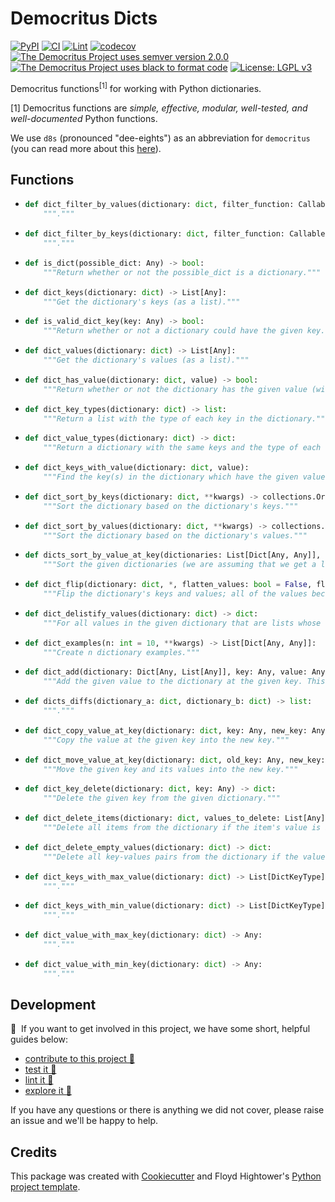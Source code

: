 # Democritus Dicts

[![PyPI](https://img.shields.io/pypi/v/d8s-dicts.svg)](https://pypi.python.org/pypi/d8s-dicts)
[![CI](https://github.com/democritus-project/d8s-dicts/workflows/CI/badge.svg)](https://github.com/democritus-project/d8s-dicts/actions)
[![Lint](https://github.com/democritus-project/d8s-dicts/workflows/Lint/badge.svg)](https://github.com/democritus-project/d8s-dicts/actions)
[![codecov](https://codecov.io/gh/democritus-project/d8s-dicts/branch/main/graph/badge.svg?token=V0WOIXRGMM)](https://codecov.io/gh/democritus-project/d8s-dicts)
[![The Democritus Project uses semver version 2.0.0](https://img.shields.io/badge/-semver%20v2.0.0-22bfda)](https://semver.org/spec/v2.0.0.html)
[![The Democritus Project uses black to format code](https://img.shields.io/badge/code%20style-black-000000.svg)](https://github.com/psf/black)
[![License: LGPL v3](https://img.shields.io/badge/License-LGPL%20v3-blue.svg)](https://choosealicense.com/licenses/lgpl-3.0/)

Democritus functions<sup>[1]</sup> for working with Python dictionaries.

[1] Democritus functions are <i>simple, effective, modular, well-tested, and well-documented</i> Python functions.

We use `d8s` (pronounced "dee-eights") as an abbreviation for `democritus` (you can read more about this [here](https://github.com/democritus-project/roadmap#what-is-d8s)).

## Functions

  - ```python
    def dict_filter_by_values(dictionary: dict, filter_function: Callable) -> dict:
        """."""
    ```
  - ```python
    def dict_filter_by_keys(dictionary: dict, filter_function: Callable) -> dict:
        """."""
    ```
  - ```python
    def is_dict(possible_dict: Any) -> bool:
        """Return whether or not the possible_dict is a dictionary."""
    ```
  - ```python
    def dict_keys(dictionary: dict) -> List[Any]:
        """Get the dictionary's keys (as a list)."""
    ```
  - ```python
    def is_valid_dict_key(key: Any) -> bool:
        """Return whether or not a dictionary could have the given key."""
    ```
  - ```python
    def dict_values(dictionary: dict) -> List[Any]:
        """Get the dictionary's values (as a list)."""
    ```
  - ```python
    def dict_has_value(dictionary: dict, value) -> bool:
        """Return whether or not the dictionary has the given value (without evaluating the value)."""
    ```
  - ```python
    def dict_key_types(dictionary: dict) -> list:
        """Return a list with the type of each key in the dictionary."""
    ```
  - ```python
    def dict_value_types(dictionary: dict) -> dict:
        """Return a dictionary with the same keys and the type of each value in place of the actual value."""
    ```
  - ```python
    def dict_keys_with_value(dictionary: dict, value):
        """Find the key(s) in the dictionary which have the given value."""
    ```
  - ```python
    def dict_sort_by_keys(dictionary: dict, **kwargs) -> collections.OrderedDict:
        """Sort the dictionary based on the dictionary's keys."""
    ```
  - ```python
    def dict_sort_by_values(dictionary: dict, **kwargs) -> collections.OrderedDict:
        """Sort the dictionary based on the dictionary's values."""
    ```
  - ```python
    def dicts_sort_by_value_at_key(dictionaries: List[Dict[Any, Any]], key, **kwargs) -> List[Dict[Any, Any]]:
        """Sort the given dictionaries (we are assuming that we get a list of dictionaries) based on each dictionary's value at the given key."""
    ```
  - ```python
    def dict_flip(dictionary: dict, *, flatten_values: bool = False, flip_lists_and_sets: bool = False) -> dict:
        """Flip the dictionary's keys and values; all of the values become keys and keys become values."""
    ```
  - ```python
    def dict_delistify_values(dictionary: dict) -> dict:
        """For all values in the given dictionary that are lists whose lengths are one, replace the list of length one with the value in the list."""
    ```
  - ```python
    def dict_examples(n: int = 10, **kwargs) -> List[Dict[Any, Any]]:
        """Create n dictionary examples."""
    ```
  - ```python
    def dict_add(dictionary: Dict[Any, List[Any]], key: Any, value: Any) -> Dict[Any, List[Any]]:
        """Add the given value to the dictionary at the given key. This function expects that all values of the dictionary parameter are lists."""
    ```
  - ```python
    def dicts_diffs(dictionary_a: dict, dictionary_b: dict) -> list:
        """."""
    ```
  - ```python
    def dict_copy_value_at_key(dictionary: dict, key: Any, new_key: Any) -> dict:
        """Copy the value at the given key into the new key."""
    ```
  - ```python
    def dict_move_value_at_key(dictionary: dict, old_key: Any, new_key: Any) -> dict:
        """Move the given key and its values into the new key."""
    ```
  - ```python
    def dict_key_delete(dictionary: dict, key: Any) -> dict:
        """Delete the given key from the given dictionary."""
    ```
  - ```python
    def dict_delete_items(dictionary: dict, values_to_delete: List[Any] = None, keys_to_delete: List[Any] = None) -> dict:
        """Delete all items from the dictionary if the item's value is in values_to_delete or the item's key is in keys_to_delete."""
    ```
  - ```python
    def dict_delete_empty_values(dictionary: dict) -> dict:
        """Delete all key-values pairs from the dictionary if the value is an empty strings, empty list, zero, False or None."""
    ```
  - ```python
    def dict_keys_with_max_value(dictionary: dict) -> List[DictKeyType]:
        """."""
    ```
  - ```python
    def dict_keys_with_min_value(dictionary: dict) -> List[DictKeyType]:
        """."""
    ```
  - ```python
    def dict_value_with_max_key(dictionary: dict) -> Any:
        """."""
    ```
  - ```python
    def dict_value_with_min_key(dictionary: dict) -> Any:
        """."""
    ```

## Development

👋 &nbsp;If you want to get involved in this project, we have some short, helpful guides below:

- [contribute to this project 🥇][contributing]
- [test it 🧪][local-dev]
- [lint it 🧹][local-dev]
- [explore it 🔭][local-dev]

If you have any questions or there is anything we did not cover, please raise an issue and we'll be happy to help.

## Credits

This package was created with [Cookiecutter](https://github.com/audreyr/cookiecutter) and Floyd Hightower's [Python project template](https://github.com/fhightower-templates/python-project-template).

[contributing]: https://github.com/democritus-project/.github/blob/main/CONTRIBUTING.md#contributing-a-pr-
[local-dev]: https://github.com/democritus-project/.github/blob/main/CONTRIBUTING.md#local-development-
